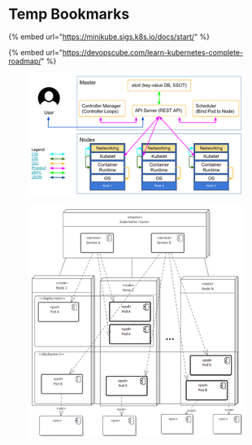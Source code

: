 # Temp Bookmarks

{% embed url="https://minikube.sigs.k8s.io/docs/start/" %}

{% embed url="https://devopscube.com/learn-kubernetes-complete-roadmap/" %}



<figure><img src=".gitbook/assets/image.png" alt=""><figcaption></figcaption></figure>



<figure><img src=".gitbook/assets/image (2).png" alt=""><figcaption></figcaption></figure>
